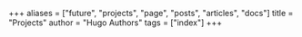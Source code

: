 +++
aliases = ["future", "projects", "page", "posts", "articles", "docs"]
title = "Projects"
author = "Hugo Authors"
tags = ["index"]
+++